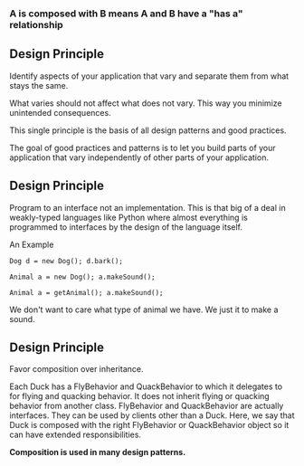 ### **A is composed with B means A and B have a "has a" relationship**

## Design Principle

Identify aspects of your application that vary and separate them from what stays the same.

What varies should not affect what does not vary. This way you minimize unintended consequences.

This single principle is the basis of all design patterns and good practices.

The goal of good practices and patterns is to let you build parts of your application that vary independently of other parts of your application.



## Design Principle

Program to an interface not an implementation. This is that big of a deal in weakly-typed languages like Python where almost everything is programmed to interfaces by the design of the language itself.

An Example

`Dog d = new Dog(); d.bark();`

`Animal a = new Dog(); a.makeSound();`

`Animal a = getAnimal(); a.makeSound();`

We don't want to care what type of animal we have. We just it to make a sound.

## Design Principle

Favor composition over inheritance.

Each Duck has a FlyBehavior and QuackBehavior to which it delegates to for flying and quacking behavior. It does not inherit flying or quacking behavior from another class. FlyBehavior and QuackBehavior are actually interfaces. They can be used by clients other than a Duck. Here, we say that Duck is composed with the right FlyBehavior or QuackBehavior object so it can have extended responsibilities.

**Composition is used in many design patterns.**





